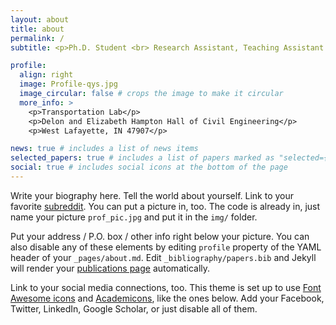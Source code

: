 ```yaml
---
layout: about
title: about
permalink: /
subtitle: <p>Ph.D. Student <br> Research Assistant, Teaching Assistant <br>​Lyles School of Civil and Construction Engineering <br> Purdue University - West Lafayette <br> Office:&nbsp;Transportation Lab, HAMP <br> Email:&nbsp;<a href="qu120@purdue.edu">qu120@purdue.edu</a> <br> <a href="[https://scholar.google.com/citations?user=RgO7ppoAAAAJ&hl=en]([https://scholar.google.com/citations?user=hIt7KnUAAAAJ&hl=en&oi=sra](https://scholar.google.com/citations?user=hIt7KnUAAAAJ&hl=en&oi=sra))" target="_blank"> <img src="assets/img/icon/google-scholar-logo.png" alt="Google Scholar" width="34" height="34"/> </a> &nbsp; <a href="https://www.linkedin.com/in/zilin-huang/"> <img src="assets/img/icon/LinkedIn-logo.png" width="34" height="34"/> </a> &nbsp; <a href="https://www.researchgate.net/profile/Zilin-Huang-8"> <img src="assets/img/icon/researchgate-logo.png" width="34" height="34"/></a> &nbsp; <a href="https://x.com/Zilin_Huang_UWM"> <img src="assets/img/icon/x-logo.png" width="42" height="42"/></a> </a> &nbsp; <a href="https://github.com/zilin-huang"> <img src="assets/img/icon/github-logo.png" width="34" height="34"/></a> </p><a href='https://www.purdue.edu/'>Purdue University - West Lafayette</a>. 610 Purdue Mall, West Lafayette, IN 47907. qu120@purdue.edu.

profile:
  align: right
  image: Profile-qys.jpg
  image_circular: false # crops the image to make it circular
  more_info: >
    <p>Transportation Lab</p>
    <p>Delon and Elizabeth Hampton Hall of Civil Engineering</p>
    <p>West Lafayette, IN 47907</p>

news: true # includes a list of news items
selected_papers: true # includes a list of papers marked as "selected={true}"
social: true # includes social icons at the bottom of the page
---
```


Write your biography here. Tell the world about yourself. Link to your favorite [subreddit](http://reddit.com). You can put a picture in, too. The code is already in, just name your picture `prof_pic.jpg` and put it in the `img/` folder.

Put your address / P.O. box / other info right below your picture. You can also disable any of these elements by editing `profile` property of the YAML header of your `_pages/about.md`. Edit `_bibliography/papers.bib` and Jekyll will render your [publications page](/al-folio/publications/) automatically.

Link to your social media connections, too. This theme is set up to use [Font Awesome icons](https://fontawesome.com/) and [Academicons](https://jpswalsh.github.io/academicons/), like the ones below. Add your Facebook, Twitter, LinkedIn, Google Scholar, or just disable all of them.
